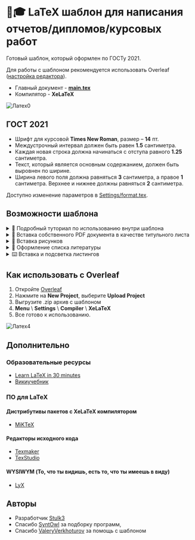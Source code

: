 # 📝🎓 LaTeX шаблон для написания отчетов/дипломов/курсовых работ

Готовый шаблон, который оформлен по ГОСТу 2021. 

Для работы с шаблоном рекомендуется использовать Overleaf ([настройка редактора](#как-использовать-с-overleaf)).

- Главный документ - **[main.tex](https://github.com/Ninja-Official/Latex-Template-for-Report-Diploma-Thesis/blob/main/main.tex)**
- Компилятор - **XeLaTeX**

![Латех0](https://user-images.githubusercontent.com/50325702/144894501-31acd84e-14f4-4ffc-8ff9-b1396f0042c6.gif)


## ГОСТ 2021

- Шрифт для курсовой **Times New Roman**, размер – **14** пт.
- Междустрочный интервал должен быть равен **1.5** cантиметра.
- Каждая новая строка должна начинаться с отступа равного **1.25** сантиметра.
- Текст, который является основным содержанием, должен быть выровнен по ширине.
- Ширина левого поля должна равняться **3** сантиметра, а правое **1** сантиметра. Верхнее и нижнее должны равняться **2** сантиметра.

Доступно изменение параметров в [Settings/format.tex](https://github.com/Ninja-Official/Latex-Template-for-Report-Diploma-Thesis/blob/main/Settings/format.tex).


## Возможности шаблона

<details> 
  <summary>
    🏫 Подробный туториал по использованию внутри шаблона
  </summary>
  <br>
  <img 
       src="https://user-images.githubusercontent.com/50325702/155742346-74d66602-f10d-4a7a-833f-091c174c7f3e.png" 
       width="450"
       alt="Содержание туториала">
</details>

<details> 
  <summary>
    📄 Вставка собственного PDF документа в качестве титульного листа
  </summary>
  <br>
  <img 
       src="https://user-images.githubusercontent.com/50325702/144894563-c3377fda-2a5a-4262-bacd-c5b5fc9efa33.gif"
       alt="Демонстрация добавления титульно листа">
</details>

<details> 
  <summary>
    👀 Вставка рисунков
  </summary>
  <br>
  <img 
       src="https://user-images.githubusercontent.com/50325702/145111130-3bca7a9e-ff14-4b3b-820b-4b808f09b116.gif"
       alt="Демонстрация добавления рисунка">
</details>

<details> 
  <summary>
    📑 Оформление списка литературы
  </summary>
  <br>
  <img 
       src="https://user-images.githubusercontent.com/50325702/145111243-0860d62a-a901-4a1f-be7a-4ef646724369.gif"
       alt="Пример библиографического списка">
</details>

<details> 
  <summary>
    ⌨️ Вставка и подсветка листингов
  </summary>
  <br>
  <img 
       src="https://user-images.githubusercontent.com/50325702/145450070-765bb0b6-732e-4cc2-b240-679b989a1a4f.gif"
       alt="Пример вставки исходного кода из файла">
</details>


## Как использовать с Overleaf

1. Откройте [Overleaf](https://www.overleaf.com)
2. Нажмите на **New Project**, выберите **Upload Project**
3. Выгрузите .zip архив с шаблоном
4. **Menu** \ **Settings** \ **Compiler** \ **XeLaTeX**
5. Все готово к использованию.

![Латех4](https://user-images.githubusercontent.com/50325702/145113575-d8136e3b-f10b-43c8-a275-372a9f60deac.gif)


## Дополнительно

### Образовательные ресурсы

- [Learn LaTeX in 30 minutes](https://ru.overleaf.com/learn/latex/Learn_LaTeX_in_30_minutes)
- [Викиучебник](https://ru.wikibooks.org/wiki/LaTeX)

### ПО для LaTeX

#### Дистрибутивы пакетов с XeLaTeX компилятором

- [MiKTeX](https://miktex.org)

#### Редакторы исходного кода

- [Texmaker](https://www.xm1math.net/texmaker/)
- [TexStudio](https://www.texstudio.org)

#### WYSIWYM (То, что ты видишь, есть то, что ты имеешь в виду)

- [LyX](https://www.lyx.org)


## Авторы

* Разработчик [Stulk3](https://github.com/Stulk3)
* Спасибо [SyntOwl](https://github.com/SyntOwl) за подборку программ, 
* Спасибо [ValeryVerkhoturov](https://github.com/ValeryVerkhoturov) за помощь с шаблоном
